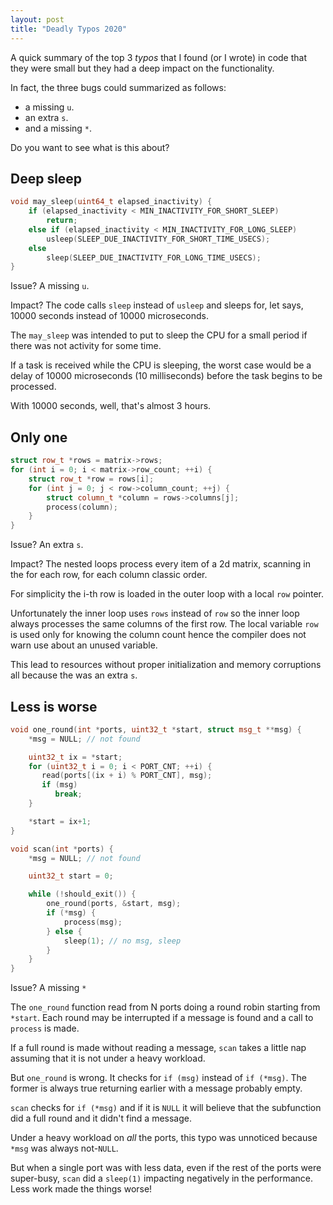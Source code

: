 ```yaml
---
layout: post
title: "Deadly Typos 2020"
---
```


A quick summary of the top 3 *typos* that I found (or I wrote) in code
that they were small but they had a deep impact on the functionality.

In fact, the three bugs could summarized as follows:

 - a missing `u`.
 - an extra `s`.
 - and a missing `*`.

Do you want to see what is this about?

<!--more-->

## Deep sleep

```cpp
void may_sleep(uint64_t elapsed_inactivity) {
    if (elapsed_inactivity < MIN_INACTIVITY_FOR_SHORT_SLEEP)
        return;
    else if (elapsed_inactivity < MIN_INACTIVITY_FOR_LONG_SLEEP)
        usleep(SLEEP_DUE_INACTIVITY_FOR_SHORT_TIME_USECS);
    else
        sleep(SLEEP_DUE_INACTIVITY_FOR_LONG_TIME_USECS);
}
```

Issue? A missing `u`.

Impact? The code calls `sleep` instead of `usleep`
and sleeps for, let says, 10000 seconds instead of 10000 microseconds.

The `may_sleep` was intended to put to sleep the CPU for a small period
if there was not activity for some time.

If a task is received while the CPU is sleeping, the worst case would be
a delay of 10000 microseconds (10 milliseconds) before the task begins
to be processed.

With 10000 seconds, well, that's almost 3 hours.

## Only one

```cpp
struct row_t *rows = matrix->rows;
for (int i = 0; i < matrix->row_count; ++i) {
    struct row_t *row = rows[i];
    for (int j = 0; j < row->column_count; ++j) {
        struct column_t *column = rows->columns[j];
        process(column);
    }
}
```

Issue? An extra `s`.

Impact? The nested loops process every item of a 2d matrix, scanning
in the for each row, for each column classic order.

For simplicity the i-th row is loaded in the outer loop with a local
`row` pointer.

Unfortunately the inner loop uses `rows` instead of `row` so the inner
loop always processes the same columns of the first row. The local
variable `row` is used only for knowing the column count hence the
compiler does not warn use about an unused variable.

This lead to resources without proper initialization and memory
corruptions all because the was an extra `s`.

## Less is worse

```cpp
void one_round(int *ports, uint32_t *start, struct msg_t **msg) {
    *msg = NULL; // not found

    uint32_t ix = *start;
    for (uint32_t i = 0; i < PORT_CNT; ++i) {
       read(ports[(ix + i) % PORT_CNT], msg);
       if (msg)
          break;
    }

    *start = ix+1;
}

void scan(int *ports) {
    *msg = NULL; // not found

    uint32_t start = 0;

    while (!should_exit()) {
        one_round(ports, &start, msg);
        if (*msg) {
            process(msg);
        } else {
            sleep(1); // no msg, sleep
        }
    }
}
```

Issue? A missing `*`

The `one_round` function read from N ports doing a round robin starting
from `*start`. Each round may be interrupted if a message is found and
a call to `process` is made.

If a full round is made without reading a message, `scan` takes a little
nap assuming that it is not under a heavy workload.

But `one_round` is wrong. It checks for `if (msg)` instead of `if
(*msg)`. The former is always true returning earlier with a message
probably empty.

`scan` checks for `if (*msg)` and if it is `NULL` it will believe that
the subfunction did a full round and it didn't find a message.

Under a heavy workload on *all* the ports, this typo was unnoticed
because `*msg` was always not-`NULL`.

But when a single port was with less data, even if the rest of the ports
were super-busy, `scan` did a `sleep(1)` impacting negatively in the
performance. Less work made the things worse!
